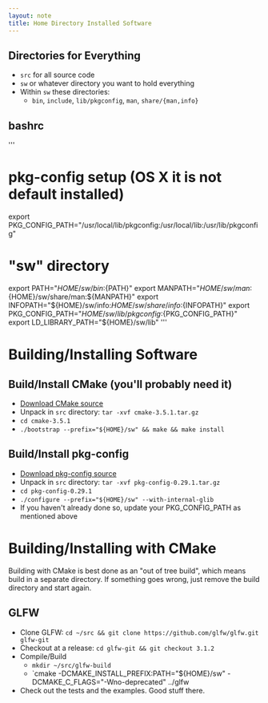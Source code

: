 ```yaml
---
layout: note
title: Home Directory Installed Software
---
```



## Directories for Everything

* `src` for all source code
* `sw` or whatever directory you want to hold everything
* Within `sw` these directories:
  - `bin`, `include`, `lib/pkgconfig`, `man`, `share/{man,info}`

## bashrc

'''
# pkg-config setup (OS X it is not default installed)
export PKG_CONFIG_PATH="/usr/local/lib/pkgconfig:/usr/local/lib:/usr/lib/pkgconfig"

# "sw" directory
export PATH="${HOME}/sw/bin:${PATH}"
export MANPATH="${HOME}/sw/man:${HOME}/sw/share/man:${MANPATH}"
export INFOPATH="${HOME}/sw/info:${HOME}/sw/share/info:${INFOPATH}"
export PKG_CONFIG_PATH="${HOME}/sw/lib/pkgconfig:${PKG_CONFIG_PATH}"
export LD_LIBRARY_PATH="${HOME}/sw/lib"
'''

# Building/Installing Software

## Build/Install CMake (you'll probably need it)

* [Download CMake source](https://cmake.org/download/)
* Unpack in `src` directory: `tar -xvf cmake-3.5.1.tar.gz`
* `cd cmake-3.5.1`
* `./bootstrap --prefix="${HOME}/sw" && make && make install`

## Build/Install pkg-config

* [Download pkg-config source](https://pkg-config.freedesktop.org/releases/)
* Unpack in `src` directory: `tar -xvf pkg-config-0.29.1.tar.gz`
* `cd pkg-config-0.29.1`
* `./configure --prefix="${HOME}/sw" --with-internal-glib`
* If you haven't already done so, update your PKG_CONFIG_PATH as mentioned above

# Building/Installing with CMake

Building with CMake is best done as an "out of tree build", which means build in a separate directory. If something goes wrong, just remove the build directory and start again.

## GLFW

* Clone GLFW: `cd ~/src && git clone https://github.com/glfw/glfw.git glfw-git`
* Checkout at a release: `cd glfw-git && git checkout 3.1.2`
* Compile/Build
  - `mkdir ~/src/glfw-build`
  - `cmake -DCMAKE_INSTALL_PREFIX:PATH="${HOME}/sw" -DCMAKE_C_FLAGS="-Wno-deprecated" ../glfw
* Check out the tests and the examples. Good stuff there.